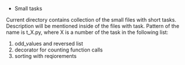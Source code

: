 * Small tasks

Current directory contains collection of the small files with short tasks.
Description will be mentioned inside of the files with task.
Pattern of the name is t_X.py, where X is a number of the task in the following
list:
 1. odd_values and reversed list
 2. decorator for counting function calls
 3. sorting with reqiorements
